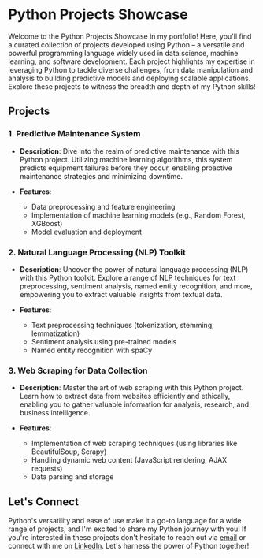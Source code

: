 # Python Projects Showcase

Welcome to the Python Projects Showcase in my portfolio! Here, you'll find a curated collection of projects developed using Python – a versatile and powerful programming language widely used in data science, machine learning, and software development. Each project highlights my expertise in leveraging Python to tackle diverse challenges, from data manipulation and analysis to building predictive models and deploying scalable applications. Explore these projects to witness the breadth and depth of my Python skills!

## Projects

### 1. Predictive Maintenance System

- **Description**: Dive into the realm of predictive maintenance with this Python project. Utilizing machine learning algorithms, this system predicts equipment failures before they occur, enabling proactive maintenance strategies and minimizing downtime.
  
- **Features**:
  - Data preprocessing and feature engineering
  - Implementation of machine learning models (e.g., Random Forest, XGBoost)
  - Model evaluation and deployment
  
### 2. Natural Language Processing (NLP) Toolkit

- **Description**: Uncover the power of natural language processing (NLP) with this Python toolkit. Explore a range of NLP techniques for text preprocessing, sentiment analysis, named entity recognition, and more, empowering you to extract valuable insights from textual data.
  
- **Features**:
  - Text preprocessing techniques (tokenization, stemming, lemmatization)
  - Sentiment analysis using pre-trained models
  - Named entity recognition with spaCy
  
### 3. Web Scraping for Data Collection

- **Description**: Master the art of web scraping with this Python project. Learn how to extract data from websites efficiently and ethically, enabling you to gather valuable information for analysis, research, and business intelligence.
  
- **Features**:
  - Implementation of web scraping techniques (using libraries like BeautifulSoup, Scrapy)
  - Handling dynamic web content (JavaScript rendering, AJAX requests)
  - Data parsing and storage
  
## Let's Connect

Python's versatility and ease of use make it a go-to language for a wide range of projects, and I'm excited to share my Python journey with you! If you're interested in these projects don't hesitate to reach out via [email](mailto:gabchouraqui@gmail.com) or connect with me on [LinkedIn](https://www.linkedin.com/in/gabrielchouraqui). Let's harness the power of Python together!
